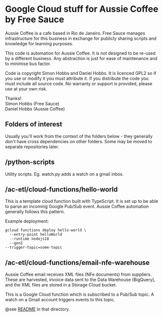 # Google Cloud stuff for Aussie Coffee by Free Sauce

Aussie Coffee is a cafe based in Rio de Janeiro. Free Sauce manages infrastructure
for this business in exchange for publicly sharing scripts and knowledge for learning purposes.

This code is automation for Aussie Coffee. It is not designed to be re-used by a different business. Any abstraction is just for ease of maintenance and to minimise
bus factor.

Code is copyright Simon Hobbs and Daniel Hobbs. It is licenced GPL2 so if you use or modify it you must attribute it. If you distribute the code you must include all source code. No warranty or support is provided, please use at your own risk.

Thanks!\
Simon Hobbs (Free Sauce)\
Daniel Hobbs (Aussie Coffee)

## Folders of interest

Usually you'll work from the context of the folders below - they generally don't have cross dependencies on other folders. Some may be moved to separate repositories
later.

## /python-scripts

Utility scripts. Eg. watch.py adds a watch on a gmail inbox.

## /ac-etl/cloud-functions/hello-world

This is a template cloud function built with TypeScript. It is set up to be able
to parse an incoming Google Pub/Sub event. Aussie Coffee automation generally
follows this pattern.

Example deployment:

```
gcloud functions deploy hello-world \
  --entry-point helloWorld
  --runtime nodejs18
  --gen2
--trigger-topic=some-topic
```

## /ac-etl/cloud-functions/email-nfe-warehouse

Aussie Coffee email receives XML files (NFe documents) from suppliers. These are
harvested, invoice data sent to the Data Warehouse (BigQuery), and the XML files are stored in a Storage Cloud bucket.

This is a Google Cloud function which is subscribed to a Pub/Sub topic. A watch
on a Gmail account triggers events to this topic.

@see [README](https://github.com/frees-au/ac-gcp/tree/main/ac-etl/cloud-functions/email-nfe-warehouse) in that directory.
